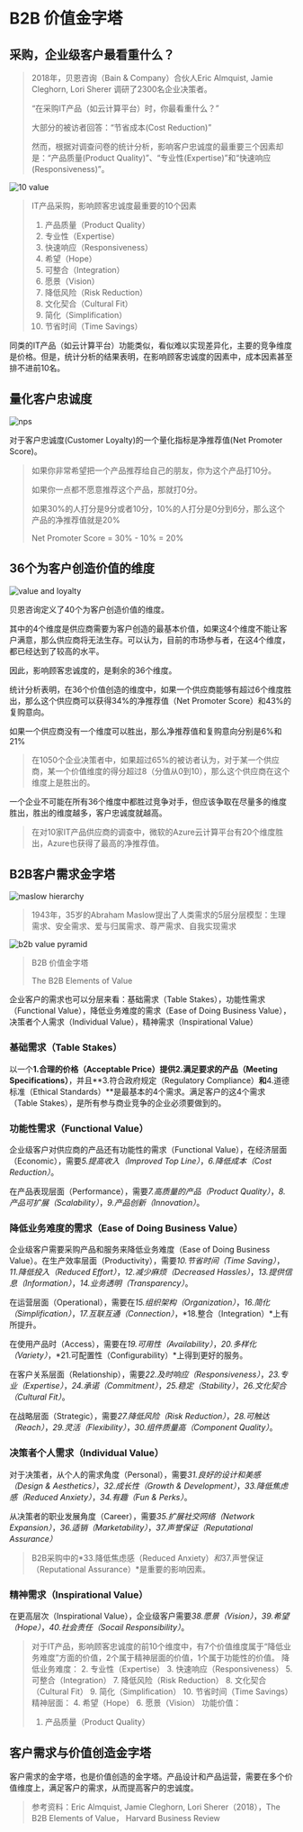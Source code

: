 # B2B 价值金字塔

## 采购，企业级客户最看重什么？
> 2018年，贝恩咨询（Bain & Company）合伙人Eric Almquist, Jamie Cleghorn, Lori Sherer 调研了2300名企业决策者。
> 
> “在采购IT产品（如云计算平台）时，你最看重什么？”
> 
> 大部分的被访者回答：“节省成本(Cost Reduction)”
> 
> 然而，根据对调查问卷的统计分析，影响客户忠诚度的最重要三个因素却是：“产品质量(Product Quality)”、“专业性(Expertise)”和“快速响应(Responsiveness)”。

![10 value](https://github.com/AIoTDevops/DigitalTransformationReference/blob/main/img/hierarchy/WHICH_ELEMENTS.png)
> IT产品采购，影响顾客忠诚度最重要的10个因素
> 
> 1. 产品质量（Product Quality）
> 2. 专业性（Expertise）
> 3. 快速响应（Responsiveness）
> 4. 希望（Hope）
> 5. 可整合（Integration）
> 6. 愿景（Vision）
> 7. 降低风险（Risk Reduction）
> 8. 文化契合（Cultural Fit）
> 9. 简化（Simplification）
> 10. 节省时间（Time Savings）

同类的IT产品（如云计算平台）功能类似，看似难以实现差异化，主要的竞争维度是价格。但是，统计分析的结果表明，在影响顾客忠诚度的因素中，成本因素甚至排不进前10名。

## 量化客户忠诚度
![nps](https://github.com/AIoTDevops/DigitalTransformationReference/blob/main/img/hierarchy/measuring-your-nps.png)


对于客户忠诚度(Customer Loyalty)的一个量化指标是净推荐值(Net Promoter Score)。
> 如果你非常希望把一个产品推荐给自己的朋友，你为这个产品打10分。
> 
> 如果你一点都不愿意推荐这个产品，那就打0分。
> 
> 如果30%的人打分是9分或者10分，10%的人打分是0分到6分，那么这个产品的净推荐值就是20%
> 
> Net Promoter Score = 30% - 10% = 20%

## 36个为客户创造价值的维度

![value and loyalty](https://github.com/AIoTDevops/DigitalTransformationReference/blob/main/img/hierarchy/MORE_VALUE.png)

贝恩咨询定义了40个为客户创造价值的维度。

其中的4个维度是供应商需要为客户创造的最基本价值，如果这4个维度不能让客户满意，那么供应商将无法生存。可以认为，目前的市场参与者，在这4个维度，都已经达到了较高的水平。

因此，影响顾客忠诚度的，是剩余的36个维度。

统计分析表明，在36个价值创造的维度中，如果一个供应商能够有超过6个维度胜出，那么这个供应商可以获得34%的净推荐值（Net Promoter Score）和43%的复购意向。

如果一个供应商没有一个维度可以胜出，那么净推荐值和复购意向分别是6%和21%

> 在1050个企业决策者中，如果超过65%的被访者认为，对于某一个供应商，某一个价值维度的得分超过8（分值从0到10），那么这个供应商在这个维度上是胜出的。


一个企业不可能在所有36个维度中都胜过竞争对手，但应该争取在尽量多的维度胜出，胜出的维度越多，客户忠诚度就越高。

> 在对10家IT产品供应商的调查中，微软的Azure云计算平台有20个维度胜出，Azure也获得了最高的净推荐值。

## B2B客户需求金字塔
![maslow hierarchy](https://github.com/AIoTDevops/DigitalTransformationReference/blob/main/img/hierarchy/Maslow_Hierarchy_of_Needs.png)
> 1943年，35岁的Abraham Maslow提出了人类需求的5层分层模型：生理需求、安全需求、爱与归属需求、尊严需求、自我实现需求



![b2b value pyramid](https://github.com/AIoTDevops/DigitalTransformationReference/blob/main/img/b2b-element-hierarchy/b2b.png)
> B2B 价值金字塔
> 
> The B2B Elements of Value


企业客户的需求也可以分层来看：基础需求（Table Stakes），功能性需求（Functional Value），降低业务难度的需求（Ease of Doing Business Value），决策者个人需求（Individual Value），精神需求（Inspirational Value）

### 基础需求（Table Stakes）

以一个**1.合理的价格（Acceptable Price）**提供**2.满足要求的产品（Meeting Specifications）**，并且**3.符合政府规定（Regulatory Compliance）**和**4.道德标准（Ethical Standards）**是最基本的4个需求。满足客户的这4个需求（Table Stakes），是所有参与商业竞争的企业必须要做到的。

### 功能性需求（Functional Value）

企业级客户对供应商的产品还有功能性的需求（Functional Value），在经济层面（Economic），需要*5.提高收入（Improved Top Line）*，*6.降低成本（Cost Reduction）*。

在产品表现层面（Performance），需要*7.高质量的产品（Product Quality）*，*8.产品可扩展（Scalability）*，*9.产品创新（Innovation）*。


### 降低业务难度的需求（Ease of Doing Business Value）

企业级客户需要采购产品和服务来降低业务难度（Ease of Doing Business Value）。在生产效率层面（Productivity），需要*10.节省时间（Time Saving）*，*11.降低投入（Reduced Effort）*，*12.减少麻烦（Decreased Hassles）*，*13.提供信息（Information）*，*14.业务透明（Transparency）*。

在运营层面（Operational），需要在*15.组织架构（Organization）*，*16.简化（Simplification）*，*17.互联互通（Connection）*，*18.整合（Integration）*上有所提升。

在使用产品时（Access），需要在*19.可用性（Availability）*，*20.多样化（Variety）*，*21.可配置性（Configurability）*上得到更好的服务。

在客户关系层面（Relationship），需要*22.及时响应（Responsiveness）*，*23.专业（Expertise）*，*24.承诺（Commitment）*，*25.稳定（Stability）*，*26.文化契合（Cultural Fit）*。

在战略层面（Strategic），需要*27.降低风险（Risk Reduction）*，*28.可触达（Reach）*，*29.灵活（Flexibility）*，*30.组件质量高（Component Quality）*。

### 决策者个人需求（Individual Value）

对于决策者，从个人的需求角度（Personal），需要*31.良好的设计和美感（Design & Aesthetics）*，*32.成长性（Growth & Development）*，*33.降低焦虑感（Reduced Anxiety）*，*34.有趣（Fun & Perks）*。

从决策者的职业发展角度（Career），需要*35.扩展社交网络（Network Expansion）*，*36.适销（Marketability）*，*37.声誉保证（Reputational Assurance）*

> B2B采购中的*33.降低焦虑感（Reduced Anxiety）*和*37.声誉保证（Reputational Assurance）*是重要的影响因素。


### 精神需求（Inspirational Value）

在更高层次（Inspirational Value），企业级客户需要*38.愿景（Vision）*，*39.希望（Hope）*，*40.社会责任（Socail Responsibility）*。

> 对于IT产品，影响顾客忠诚度的前10个维度中，有7个价值维度属于“降低业务难度”方面的价值，2个属于精神层面的价值，1个属于功能性的价值。
> 降低业务难度：
> 2. 专业性（Expertise）
> 3. 快速响应（Responsiveness）
> 5. 可整合（Integration）
> 7. 降低风险（Risk Reduction）
> 8. 文化契合（Cultural Fit）
> 9. 简化（Simplification）
> 10. 节省时间（Time Savings）
> 精神层面：
> 4. 希望（Hope）
> 6. 愿景（Vision）
> 功能价值：
> 1. 产品质量（Product Quality）

## 客户需求与价值创造金字塔

客户需求的金字塔，也是价值创造的金字塔。产品设计和产品运营，需要在多个价值维度上，满足客户的需求，从而提高客户的忠诚度。




> 参考资料：Eric Almquist, Jamie Cleghorn, Lori Sherer（2018），The B2B Elements of Value，  Harvard Business Review

